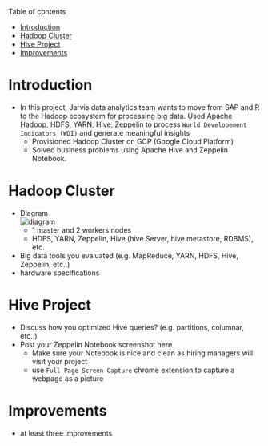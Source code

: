Table of contents
* [Introduction](#Introduction)
* [Hadoop Cluster](#Hadoop-Cluster)
* [Hive Project](#Hadoop-Project)
* [Improvements](#Improvements)

# Introduction
- In this project, Jarvis data analytics team wants to move from SAP and R to the Hadoop ecosystem for processing big data. Used Apache Hadoop, HDFS, YARN, Hive, Zeppelin to process `World Developement Indicators (WDI)` and generate meaningful insights
    - Provisioned Hadoop Cluster on GCP (Google Cloud Platform)
    - Solved business problems using Apache Hive and Zeppelin Notebook.

# Hadoop Cluster
- Diagram <br>
    ![diagram]('asset/hadoop_cluster.png')
  - 1 master and 2 workers nodes
  - HDFS, YARN, Zeppelin, Hive (hive Server, hive metastore, RDBMS), etc.
- Big data tools you evaluated (e.g. MapReduce, YARN, HDFS, Hive, Zeppelin, etc..)
- hardware specifications

# Hive Project
- Discuss how you optimized Hive queries? (e.g. partitions, columnar, etc..)
- Post your Zeppelin Notebook screenshot here
	- Make sure your Notebook is nice and clean as hiring managers will visit your project
	- use `Full Page Screen Capture` chrome extension to capture a webpage as a picture

# Improvements
- at least three improvements